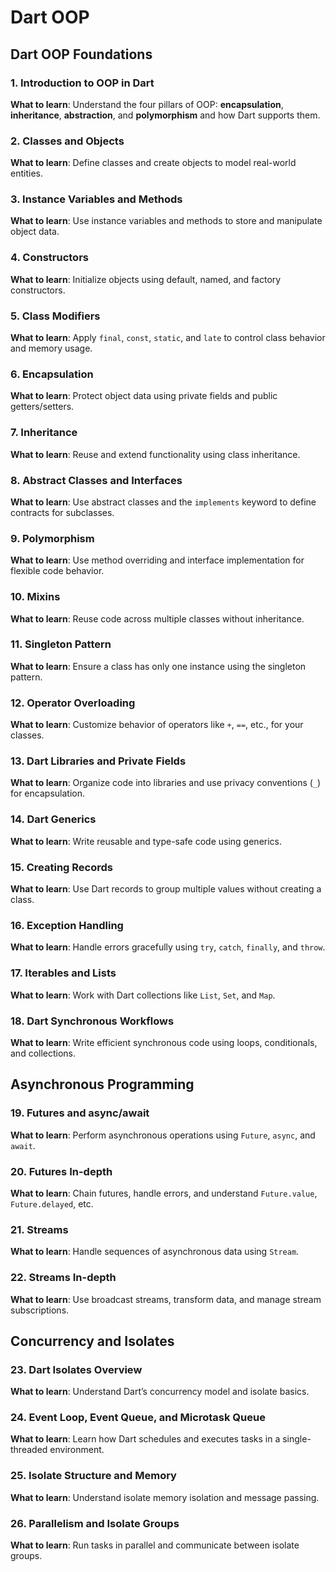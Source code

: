 # Dart OOP

## Dart OOP Foundations

### 1. Introduction to OOP in Dart
**What to learn**: Understand the four pillars of OOP: **encapsulation**, **inheritance**, **abstraction**, and **polymorphism** and how Dart supports them.

### 2. Classes and Objects
**What to learn**: Define classes and create objects to model real-world entities. 

### 3. Instance Variables and Methods
**What to learn**: Use instance variables and methods to store and manipulate object data.

### 4. Constructors
**What to learn**: Initialize objects using default, named, and factory constructors.

### 5. Class Modifiers
**What to learn**: Apply `final`, `const`, `static`, and `late` to control class behavior and memory usage.

### 6. Encapsulation
**What to learn**: Protect object data using private fields and public getters/setters.

### 7. Inheritance
**What to learn**: Reuse and extend functionality using class inheritance.

### 8. Abstract Classes and Interfaces
**What to learn**: Use abstract classes and the `implements` keyword to define contracts for subclasses.

### 9. Polymorphism
**What to learn**: Use method overriding and interface implementation for flexible code behavior.

### 10. Mixins
**What to learn**: Reuse code across multiple classes without inheritance.

### 11. Singleton Pattern
**What to learn**: Ensure a class has only one instance using the singleton pattern.

### 12. Operator Overloading
**What to learn**: Customize behavior of operators like `+`, `==`, etc., for your classes.

### 13. Dart Libraries and Private Fields
**What to learn**: Organize code into libraries and use privacy conventions (`_`) for encapsulation.

### 14. Dart Generics
**What to learn**: Write reusable and type-safe code using generics.

### 15. Creating Records
**What to learn**: Use Dart records to group multiple values without creating a class.

### 16. Exception Handling
**What to learn**: Handle errors gracefully using `try`, `catch`, `finally`, and `throw`.

### 17. Iterables and Lists
**What to learn**: Work with Dart collections like `List`, `Set`, and `Map`.

### 18. Dart Synchronous Workflows
**What to learn**: Write efficient synchronous code using loops, conditionals, and collections.

##  Asynchronous Programming

### 19. Futures and async/await
**What to learn**: Perform asynchronous operations using `Future`, `async`, and `await`.

### 20. Futures In-depth
**What to learn**: Chain futures, handle errors, and understand `Future.value`, `Future.delayed`, etc.

### 21. Streams
**What to learn**: Handle sequences of asynchronous data using `Stream`.

### 22. Streams In-depth
**What to learn**: Use broadcast streams, transform data, and manage stream subscriptions.

## Concurrency and Isolates

### 23. Dart Isolates Overview
**What to learn**: Understand Dart’s concurrency model and isolate basics.

### 24. Event Loop, Event Queue, and Microtask Queue
**What to learn**: Learn how Dart schedules and executes tasks in a single-threaded environment.

### 25. Isolate Structure and Memory
**What to learn**: Understand isolate memory isolation and message passing.

### 26. Parallelism and Isolate Groups
**What to learn**: Run tasks in parallel and communicate between isolate groups.
